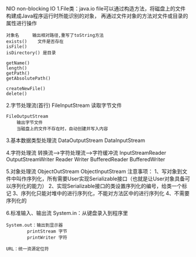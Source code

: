 NIO non-blocking IO
1.File类：java.io
    file可以通过构造方法，将磁盘上的文件构建成Java程序运行时所能识别的对象，
    再通过文件对象的方法对文件或目录的属性进行操作

    对象名     输出相对路径,重写了toString方法
    exists()    文件是否存在
    isFile()
    isDirectory() 是目录

    getName()
    length()
    getPath()
    getAbsolutePath()

    createNewFile()
    delete()

2.字节处理流(首行)
    FileInputStream
        读取字节文件

    FileOutputStream
        输出字节文件
        当磁盘上的文件不存在时，自动创建并写入内容

3.基本数据类型处理流
    DataOutputStream    DataInputStream

4.字符处理流
        转换流-->字符处理流-->字符缓冲流
    InputStreamReader   OutputStreamWriter
    Reader              Writer
    BufferedReader      BufferedWriter

5.对象处理流
    ObjectOutStream     ObjectInputStream
	注意事项：
        1、写对象到文件中叫作序列化，所有需要User实现Serializable接口（也就是让User对象具备可以序列化的能力）
        2、实现Serializable接口的类设置序列化的编号，给类一个标记
        3、序列化只能对堆中的进行序列化，不能对方法区中的进行序列化
        4、不需要序列化的

6.标准输入、输出流
    System.in：从键盘录入到程序里

    System.out：输出到显示器
      		printStream 字节
            printWriter 字符

    URL：统一资源定位符
